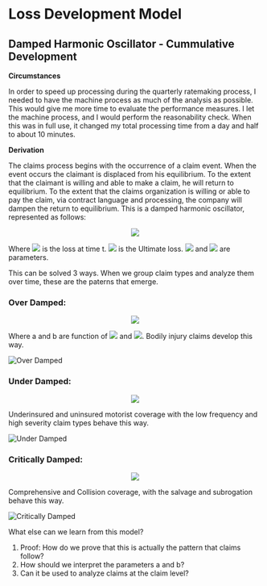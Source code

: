 # Loss Development Model
## Damped Harmonic Oscillator - Cummulative Development
<!---
Comment:
https://codecogs.com/latex/eqneditor.php
about.gitlab.com/handbook/markdown-guide/
--->

__Circumstances__

In order to speed up processing during the quarterly ratemaking process, I needed to have the machine process as much of the analysis as possible.  This would give me more time to evaluate the performance measures.  I let the machine process, and I would perform the reasonability check.  When this was in full use, it changed my total processing time from a day and half to about 10 minutes.  

__Derivation__

The claims process begins with the occurrence of a claim event.  When the event occurs the claimant is displaced from his equilibrium.  To the extent that the claimant is willing and able to make a claim, he will return to equilibrium.  To the extent that the claims organization is willing or able to pay the claim, via contract language and processing, the company will dampen the return to equilibrium.  This is a damped harmonic oscillator, represented as follows:
<div align="center"><img src="https://latex.codecogs.com/gif.latex?\frac{d^{2}L(t)}{dt^{2}}+\lambda\frac{dL(t)}{dt}+\omega^2(L(t))=\omega^2(L(\infty))" /></div>

Where <img src="https://latex.codecogs.com/gif.latex?L(t)"> is the loss at time t. <img src="https://latex.codecogs.com/gif.latex?L(\infty)"> is the Ultimate loss.  <img src="https://latex.codecogs.com/gif.latex?\lambda"> and <img src="https://latex.codecogs.com/gif.latex?\omega"> are parameters.  

This can be solved 3 ways.  When we group claim types and analyze them over time, these are the paterns that emerge.  
### Over Damped: 
<div align="center"><img src="https://latex.codecogs.com/gif.image?LDF_{cumm}=1-(C)e^{(-at)}-(1-C)e^{(-bt)}"/></div>

Where a and b are function of <img src="https://latex.codecogs.com/gif.image?\lambda"/> and <img src="https://latex.codecogs.com/gif.image?\omega"/>.  Bodily injury claims develop this way.  

![Over Damped](images/overdamped.png) 

### Under Damped: 
<div align="center"><img src="https://latex.codecogs.com/gif.image?LDF_{cumm}=1+(C)sin(at)e^{(-bt)}-cos(at)e^{(-bt)}"/></div>

Underinsured and uninsured motorist coverage with the low frequency and high severity claim types behave this way.  

![Under Damped](images/underdamped.png)

### Critically Damped: 
<div align="center"><img src="https://latex.codecogs.com/gif.image?LDF_{cumm}=1+(C)te^{(-at)}-e^{(-at)}"/></div>

Comprehensive and Collision coverage, with the salvage and subrogation behave this way.

![Critically Damped](images/criticallydamped.png)

What else can we learn from this model?  
1. Proof:  How do we prove that this is actually the pattern that claims follow?
2. How should we interpret the parameters a and b?
3. Can it be used to analyze claims at the claim level?